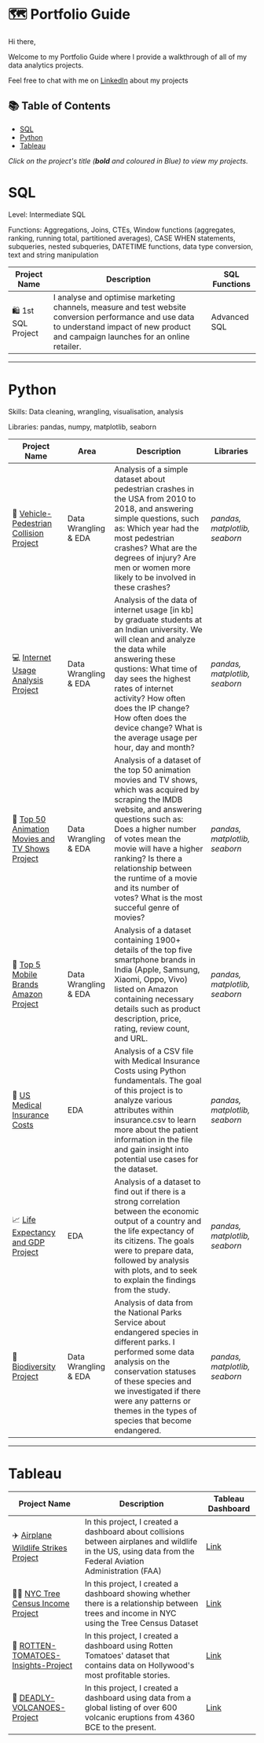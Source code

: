 # 🗺 Portfolio Guide

Hi there,

Welcome to my Portfolio Guide where I provide a walkthrough of all of my data analytics projects.

Feel free to chat with me on [LinkedIn](https://www.linkedin.com/in/rafik-sebia-44837b24a/) about my projects

## 📚 Table of Contents
- [SQL](#sql)
- [Python](#python)
- [Tableau](#tableau)

_Click on the project's title (**bold** and coloured in Blue) to view my projects._

# SQL

Level: Intermediate SQL

Functions: Aggregations, Joins, CTEs, Window functions (aggregates, ranking, running total, partitioned averages), CASE WHEN statements, subqueries, nested subqueries, DATETIME functions, data type conversion, text and string manipulation

| Project Name | Description | SQL Functions |
|---|---|---|
| 🛍 1st SQL Project | I analyse and optimise marketing channels, measure and test website conversion performance and use data to understand impact of new product and campaign launches for an online retailer. | Advanced SQL |  

***

# Python

Skills: Data cleaning, wrangling, visualisation, analysis

Libraries: pandas, numpy, matplotlib, seaborn

| Project Name | Area | Description | Libraries |    
|---|---|---|---|
| :car: [Vehicle-Pedestrian Collision Project](https://github.com/Rafik-Sebia/Auto-Pedestrians-Crashes/blob/main/auto_ped_crashes.ipynb) |   Data Wrangling & EDA | Analysis of a simple dataset about pedestrian crashes in the USA from 2010 to 2018, and answering simple questions, such as: Which year had the most pedestrian crashes? What are the degrees of injury? Are men or women more likely to be involved in these crashes? | _pandas, matplotlib, seaborn_ |
| :computer: [Internet Usage Analysis Project](https://github.com/Rafik-Sebia/Internet-Usage-Analysis-Project/blob/main/Internet_usage_analysis.ipynb) |   Data Wrangling & EDA | Analysis of the data of internet usage [in kb] by graduate students at an Indian university. We will clean and analyze the data while answering these qustions: What time of day sees the highest rates of internet activity? How often does the IP change? How often does the device change? What is the average usage per hour, day and month? | _pandas, matplotlib, seaborn_ |
| :movie_camera: [Top 50 Animation Movies and TV Shows Project](https://github.com/Rafik-Sebia/Top-50-Animation-Movies-and-TV-Shows-Project/blob/main/Top_50_animation_movies_and_tv_shows.ipynb) |   Data Wrangling & EDA | Analysis of a dataset of the top 50 animation movies and TV shows, which was acquired by scraping the IMDB website, and answering questions such as: Does a higher number of votes mean the movie will have a higher ranking? Is there a relationship between the runtime of a movie and its number of votes? What is the most succeful genre of movies? | _pandas, matplotlib, seaborn_ |
| :iphone: [Top 5 Mobile Brands Amazon Project](https://github.com/Rafik-Sebia/Top-5-Mobile-Brands-Amazon-Project/blob/main/Top_5-mobile-brands-amazon-project.ipynb) |   Data Wrangling & EDA | Analysis of a dataset containing 1900+ details of the top five smartphone brands in India (Apple, Samsung, Xiaomi, Oppo, Vivo) listed on Amazon containing necessary details such as product description, price, rating, review count, and URL. | _pandas, matplotlib, seaborn_ |
| :hospital: [US Medical Insurance Costs](https://github.com/Rafik-Sebia/2nd-take-U.S.-Medical-Insurance-Project/blob/main/us-medical-insurance-costs.ipynb) |   EDA | Analysis of a CSV file with Medical Insurance Costs using Python fundamentals. The goal of this project is to analyze various attributes within insurance.csv to learn more about the patient information in the file and gain insight into potential use cases for the dataset. | _pandas, matplotlib, seaborn_ |
| :chart_with_upwards_trend: [Life Expectancy and GDP Project](https://github.com/Rafik-Sebia/2nd-Take-on-Life-Expectancy-and-GDP/blob/main/life_expectancy_gdp.ipynb) |   EDA | Analysis of a dataset to find out if there is a strong correlation between the economic output of a country and the life expectancy of its citizens. The goals were to prepare data, followed by analysis with plots, and to seek to explain the findings from the study. | _pandas, matplotlib, seaborn_ |
| :seedling: [Biodiversity Project](https://github.com/Rafik-Sebia/2nd-take-on-Biodiversity-Project/blob/main/biodiversity.ipynb) |   Data Wrangling & EDA | Analysis of data from the National Parks Service about endangered species in different parks. I performed some data analysis on the conservation statuses of these species and we investigated if there were any patterns or themes in the types of species that become endangered. | _pandas, matplotlib, seaborn_ |

***

# Tableau

| Project Name | Description | Tableau Dashboard |
|---|---|---|
| :airplane: [Airplane Wildlife Strikes Project](https://github.com/Rafik-Sebia/Airplane-Wildlife-Strikes-Project) | In this project, I created a dashboard about collisions between airplanes and wildlife in the US, using data from the Federal Aviation Administration (FAA) | [Link](https://public.tableau.com/app/profile/mohamed.rafik.sebia/viz/CapstoneProjectAirplaneWildlifeStrikes_16760262602620/Dashboard1) |
| :deciduous_tree::money_with_wings: [NYC Tree Census Income Project](https://github.com/Rafik-Sebia/NYC-Tree-Census-Income-Project/blob/main/README.md) | In this project, I created a dashboard showing whether there is a relationship between trees and income in NYC using the Tree Census Dataset | [Link](https://public.tableau.com/app/profile/mohamed.rafik.sebia/viz/TreeCensusDataSetStarter_16755147282370/Dashboard1) |
| :movie_camera: [ROTTEN-TOMATOES-Insights-Project](https://github.com/Rafik-Sebia/ROTTEN-TOMATOES-Insights-Project/blob/main/README.md) | In this project, I created a dashboard using Rotten Tomatoes' dataset that contains data on Hollywood's most profitable stories. | [Link](https://public.tableau.com/app/profile/mohamed.rafik.sebia/viz/RottenTomatoesInsightsProject/GoodDashboard) |
| :volcano: [DEADLY-VOLCANOES-Project](https://github.com/Rafik-Sebia/DEADLY-VOLCANOES-Project/blob/main/README.md) | In this project, I created a dashboard using data from a global listing of over 600 volcanic eruptions from 4360 BCE to the present. | [Link](https://public.tableau.com/app/profile/mohamed.rafik.sebia/viz/Deadlyvolcanoes_16755946753970/Dashboard1) |

